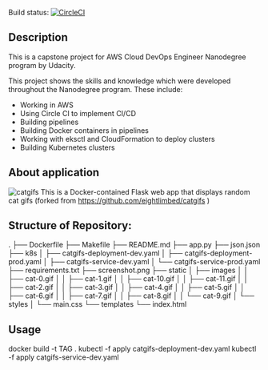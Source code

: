 Build status: [![CircleCI](https://circleci.com/gh/meluzovm/catgifs/tree/master.svg?style=svg)](https://circleci.com/gh/meluzovm/catgifs/tree/master)

## Description
This is a capstone project for AWS Cloud DevOps Engineer Nanodegree program by Udacity.  

This project shows the skills and knowledge which were developed throughout the Nanodegree program. These include:

* Working in AWS
* Using Circle CI to implement CI/CD
* Building pipelines
* Building Docker containers in pipelines
* Working with  eksctl and CloudFormation to deploy clusters
* Building Kubernetes clusters

## About application
![catgifs](screenshot.png)
This is a Docker-contained Flask web app that displays random cat gifs (forked from https://github.com/eightlimbed/catgifs )

## Structure of Repository: 
.
├── Dockerfile
├── Makefile
├── README.md
├── app.py
├── json.json
├── k8s
│   ├── catgifs-deployment-dev.yaml
│   ├── catgifs-deployment-prod.yaml
│   ├── catgifs-service-dev.yaml
│   └── catgifs-service-prod.yaml
├── requirements.txt
├── screenshot.png
├── static
│   ├── images
│   │   ├── cat-0.gif
│   │   ├── cat-1.gif
│   │   ├── cat-10.gif
│   │   ├── cat-11.gif
│   │   ├── cat-2.gif
│   │   ├── cat-3.gif
│   │   ├── cat-4.gif
│   │   ├── cat-5.gif
│   │   ├── cat-6.gif
│   │   ├── cat-7.gif
│   │   ├── cat-8.gif
│   │   └── cat-9.gif
│   └── styles
│       └── main.css
└── templates
    └── index.html


## Usage
docker build -t TAG .
kubectl -f apply catgifs-deployment-dev.yaml
kubectl -f apply catgifs-service-dev.yaml
